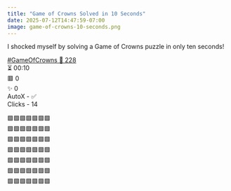 ```yaml
---
title: "Game of Crowns Solved in 10 Seconds"
date: 2025-07-12T14:47:59-07:00
image: game-of-crowns-10-seconds.png
---
```


I shocked myself by solving a Game of Crowns puzzle in only ten seconds! 

[#GameOfCrowns 👑 228](https://gameofcrowns.sanish.me/challenges/228)  
⏳ 00:10  
🟥 0  
✨ 0  
AutoX - ✅  
Clicks - 14  

🟩🟩🟩🟩🟩🟩🟩  
🟩🟩🟩🟩🟩🟩🟩  
🟩🟩🟩🟩🟩🟩🟩  
🟩🟩🟩🟩🟩🟩🟩  
🟩🟩🟩🟩🟩🟩🟩  
🟩🟩🟩🟩🟩🟩🟩  
🟩🟩🟩🟩🟩🟩🟩  


